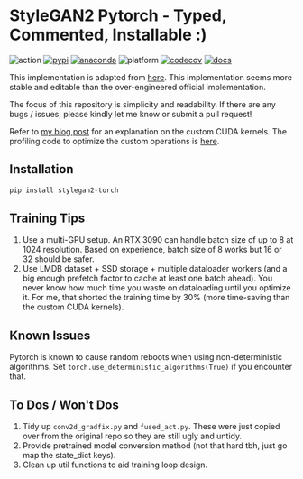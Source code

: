 # StyleGAN2 Pytorch - Typed, Commented, Installable :)

![action](https://img.shields.io/github/workflow/status/ppeetteerrs/stylegan2-torch/build?logo=githubactions&logoColor=white)
[![pypi](https://img.shields.io/pypi/v/stylegan2-torch.svg)](https://pypi.python.org/pypi/stylegan2-torch)
[![anaconda](https://img.shields.io/conda/vn/ppeetteerrs/stylegan2-torch?logo=anaconda)]()
![platform](https://img.shields.io/conda/pn/ppeetteerrs/stylegan2-torch?label=platform&color=blueviolet)
[![codecov](https://img.shields.io/codecov/c/github/ppeetteerrs/stylegan2-torch?label=codecov&logo=codecov)](https://app.codecov.io/gh/ppeetteerrs/stylegan2-torch)
[![docs](https://img.shields.io/github/deployments/ppeetteerrs/stylegan2-torch/github-pages?label=docs&logo=readthedocs)](https://ppeetteerrs.github.io/stylegan2-torch)

This implementation is adapted from [here](https://github.com/rosinality/stylegan2-pytorch). This implementation seems more stable and editable than the over-engineered official implementation.

The focus of this repository is simplicity and readability. If there are any bugs / issues, please kindly let me know or submit a pull request!

Refer to [my blog post](https://ppeetteerrsx.com/post/cuda/stylegan_cuda_kernels/) for an explanation on the custom CUDA kernels. The profiling code to optimize the custom operations is [here](https://github.com/ppeetteerrs/pytorch-cuda-kernels).

## Installation
```bash
pip install stylegan2-torch
```

## Training Tips

1. Use a multi-GPU setup. An RTX 3090 can handle batch size of up to 8 at 1024 resolution. Based on experience, batch size of 8 works but 16 or 32 should be safer.
2. Use LMDB dataset + SSD storage + multiple dataloader workers (and a big enough prefetch factor to cache at least one batch ahead). You never know how much time you waste on dataloading until you optimize it. For me, that shorted the training time by 30% (more time-saving than the custom CUDA kernels).

## Known Issues

Pytorch is known to cause random reboots when using non-deterministic algorithms. Set `torch.use_deterministic_algorithms(True)` if you encounter that.

## To Dos / Won't Dos
1. Tidy up `conv2d_gradfix.py` and `fused_act.py`. These were just copied over from the original repo so they are still ugly and untidy.
2. Provide pretrained model conversion method (not that hard tbh, just go map the state_dict keys).
3. Clean up util functions to aid training loop design.